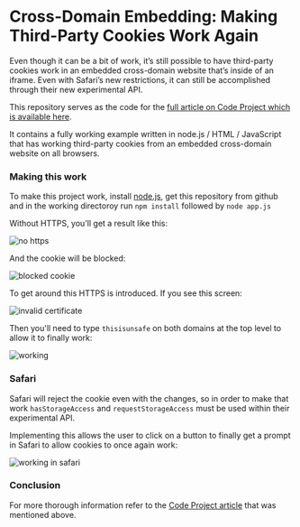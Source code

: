 # Cross-Domain Embedding: Making Third-Party Cookies Work Again

Even though it can be a bit of work, it’s still possible to have third-party cookies work in an embedded cross-domain website that’s inside of an iframe. Even with Safari’s new restrictions, it can still be accomplished through their new experimental API.

This repository serves as the code for the [full article on Code Project which is available here](https://www.codeproject.com/Articles/5330276/Cross-Domain-Embedding-Making-Third-Party-Cookies).

It contains a fully working example written in node.js / HTML / JavaScript that has working third-party cookies from an embedded cross-domain website on all browsers.

### Making this work

To make this project work, install [node.js](https://nodejs.org/en/), get this repository from github and in the working directoroy run `npm install` followed by `node app.js`

Without HTTPS, you'll get a result like this:

![no https](https://www.codeproject.com/KB/Articles/5330276/image1.png)

And the cookie will be blocked:

![blocked cookie](https://www.codeproject.com/KB/Articles/5330276/image2.png)

To get around this HTTPS is introduced. If you see this screen:

![invalid certificate](https://www.codeproject.com/KB/Articles/5330276/image4.png)

Then you'll need to type `thisisunsafe` on both domains at the top level to allow it to finally work:

![working](https://www.codeproject.com/KB/Articles/5330276/image5.png)

### Safari

Safari will reject the cookie even with the changes, so in order to make that work `hasStorageAccess` and `requestStorageAccess` must be used within their experimental API.

Implementing this allows the user to click on a button to finally get a prompt in Safari to allow cookies to once again work:

![working in safari](https://www.codeproject.com/KB/Articles/5330276/image10.png)

### Conclusion

For more thorough information refer to the [Code Project article](https://www.codeproject.com/Articles/5330276/Cross-Domain-Embedding-Making-Third-Party-Cookies) that was mentioned above.
